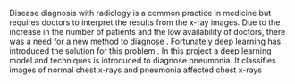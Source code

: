 Disease diagnosis with radiology is a common practice in medicine but requires doctors to interpret the results from the x-ray images. Due to the increase in the number of patients and the low availability of doctors, there was a need for a new method to diagnose . Fortunately deep learning has introduced the solution for this problem . In this project a deep learning model and techniques is introduced to diagnose pneumonia. It classifies images of normal chest x-rays and pneumonia affected chest x-rays
